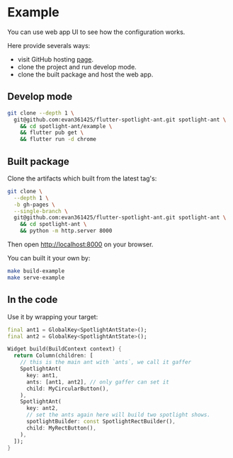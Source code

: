 # Example

You can use web app UI to see how the configuration works.

Here provide severals ways:

- visit GitHub hosting [page](https://evan361425.github.io/flutter-spotlight-ant/).
- clone the project and run develop mode.
- clone the built package and host the web app.

## Develop mode

```bash
git clone --depth 1 \
  git@github.com:evan361425/flutter-spotlight-ant.git spotlight-ant \
    && cd spotlight-ant/example \
    && flutter pub get \
    && flutter run -d chrome
```

## Built package

Clone the artifacts which built from the latest tag's:

```bash
git clone \
  --depth 1 \
  -b gh-pages \
  --single-branch \
  git@github.com:evan361425/flutter-spotlight-ant.git spotlight-ant \
    && cd spotlight-ant \
    && python -m http.server 8000
```

Then open <http://localhost:8000> on your browser.

You can built it your own by:

```bash
make build-example
make serve-example
```

## In the code

Use it by wrapping your target:

```dart
final ant1 = GlobalKey<SpotlightAntState>();
final ant2 = GlobalKey<SpotlightAntState>();

Widget build(BuildContext context) {
  return Column(children: [
    // this is the main ant with `ants`, we call it gaffer
    SpotlightAnt(
      key: ant1,
      ants: [ant1, ant2], // only gaffer can set it
      child: MyCircularButton(),
    ),
    SpotlightAnt(
      key: ant2,
      // set the ants again here will build two spotlight shows.
      spotlightBuilder: const SpotlightRectBuilder(),
      child: MyRectButton(),
    ),
  ]);
}
```
